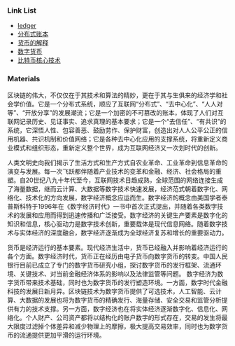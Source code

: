 ### Link List

- [ledger](https://www.ibm.com/developerworks/cn/cloud/library/cl-blockchain-basics-intro-bluemix-trs/index.html)
- [分布式账本](http://www.360doc.com/content/18/0428/14/39236936_749443600.shtml)
- [货币的解释](https://yuedu.baidu.com/ebook/1760d31f58f5f61fb6366667)
- [数字货币](https://www.leiphone.com/news/201711/Fwz0xtLvdK6YDle8.html)
- [比特币核心技术](https://baijiahao.baidu.com/s?id=1591569239685695462&wfr=spider&for=pc)

### Materials

区块链的伟大，不仅仅在于其技术和算法的精妙，更在于其与生俱来的经济学和社会学价值。它是一个分布式系统，顺应了互联网“分布式”、“去中心化”、“人人对等”、“开放分享”的发展潮流；它是一个加密的不可篡改的账本，体现了人们对互联网记录历史、见证事实、追求真理的基本要求；它是一个“去信任”、“有共识”的系统，它深悟人性、包容善恶、鼓励劳作、保护财富，创造出对人人公平公正的信用机器、共识机制和价值网络；它是各种去中心化应用的支撑系统，将重新定义商业模式和组织形态，重新定义整个世界，成为互联网经济又一次划时代的创新。

人类文明史向我们揭示了生活方式和生产方式自农业革命、工业革命到信息革命的演变与发展。每一次飞跃都伴随着产业技术的变革和金融、经济、社会格局的重塑。自20世纪八九十年代至今，互联网技术日趋成熟，全球范围的网络连接生成了海量数据，继而云计算、大数据等数字技术快速发展，经济范式朝着数字化、网络化、技术化的方向发展，数字经济概念应运而生。数字经济的概念由美国学者泰普斯科特于1996年在《数字经济时代》一书中首次正式提出，并随着各类数字技术的发展和应用而得到迅速传播和广泛接受。数字经济的关键生产要素是数字化的知识和信息，核心驱动力是数字技术创新，重要载体是现代信息网络。随着数字技术与实体经济的深度融合，数字经济逐渐成为全球经济复苏和增长的重要驱动力。

货币是经济运行的基本要素。现代经济生活中，货币已经融入并影响着经济运行的各个方面。数字经济时代，货币正在经历由电子货币向数字货币的转变。中国人民银行目前已成立了专门的数字货币研究小组，探讨数字货币的发行框架、流通环境、关键技术、对当前金融经济体系的影响以及法律监管等问题。
数字经济为数字货币带来技术基础，同时也为数字货币的发行塑造环境。一方面，数字时代金融科技的发展日新月异。区块链技术为数字货币提供了可选技术，人工智能、云计算、大数据的发展也将为数字货币的精确发行、海量存储、安全交易和监管分析提供有力的技术支撑。另一方面，数字经济也在将实体经济逐渐数字化、信息化、网络化。个人财产、公司资产都将以结构化的账户数字的形式存在，交易的发生将最大限度过滤掉个体差异和减少物理上的摩擦，极大提高交易效率，同时也为数字货币的流通提供更加平滑的运行环境。

